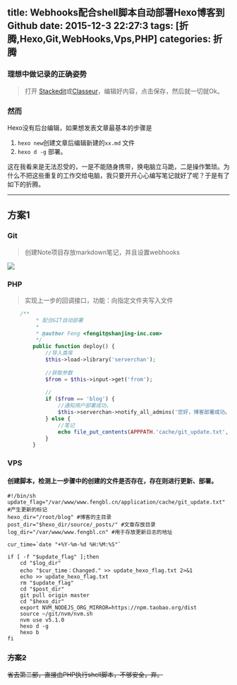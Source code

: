 
title: Webhooks配合shell脚本自动部署Hexo博客到Github
date: 2015-12-3 22:27:3
tags: [折腾,Hexo,Git,WebHooks,Vps,PHP]
categories: 折腾
---

 ### 理想中做记录的正确姿势

> 打开 [Stackedit](https://stackedit.io)或[Classeur](app.classeur.io)，编辑好内容，点击保存，然后就一切就Ok。

###  然而

Hexo没有后台编辑，如果想发表文章最基本的步骤是

1. `hexo new`创建文章后编辑新建的`xx.md` 文件
2. `hexo d -g` 部署。

这在我看来是无法忍受的，一是不能随身携带，换电脑立马跪，二是操作繁琐。为什么不把这些重复的工作交给电脑，我只要开开心心编写笔记就好了呢？于是有了如下的折腾。

----------

## 方案1

### Git


> 创建Note项目存放markdown笔记，并且设置webhooks

<!--more-->

![](http://7xnocp.com1.z0.glb.clouddn.com/15-12-4/19076981.jpg)

<!--more-->

### PHP

> 实现上一步的回调接口，功能：向指定文件夹写入文件

```php
    /**
    	 * 配合GIT自动部署
    	 *
    	 * @author Feng <fengit@shanjing-inc.com>
    	 */
    	public function deploy() {
    		//导入类库
    		$this->load->library('serverchan');
    		
    		//获取参数
    		$from = $this->input->get('from');
    		
    		//
    		if ($from == 'blog') {
    			//通知用户部署成功。
    			$this->serverchan->notify_all_admins('您好，博客部署成功。');
    		} else {
    			//笔记
    			echo file_put_contents(APPPATH.'cache/git_update.txt', 'I made some changes.');
    		}
    	}

```

### VPS

#### 创建脚本，检测上一步骤中的创建的文件是否存在，存在则进行更新、部署。

    #!/bin/sh
    update_flag="/var/www/www.fengbl.cn/application/cache/git_update.txt" #产生更新的标记
    hexo_dir="/root/blog" #博客的主目录
    post_dir="$hexo_dir/source/_posts/" #文章存放目录
    log_dir="/var/www/www.fengbl.cn" #用于存放更新日志的地址
    
    cur_time=`date "+%Y-%m-%d %H:%M:%S"`
    
    if [ -f "$update_flag" ];then
    	cd "$log_dir"
    	echo "$cur_time：Changed." >> update_hexo_flag.txt 2>&1
    	echo >> update_hexo_flag.txt
    	rm "$update_flag"
    	cd "$post_dir"
    	git pull origin master
    	cd "$hexo_dir"
    	export NVM_NODEJS_ORG_MIRROR=https://npm.taobao.org/dist
    	source ~/git/nvm/nvm.sh
    	nvm use v5.1.0
    	hexo d -g
    	hexo b
    fi
    
  
 
### ~~方案2~~

~~省去第二部，直接由PHP执行shell脚本，不够安全，弃。~~

